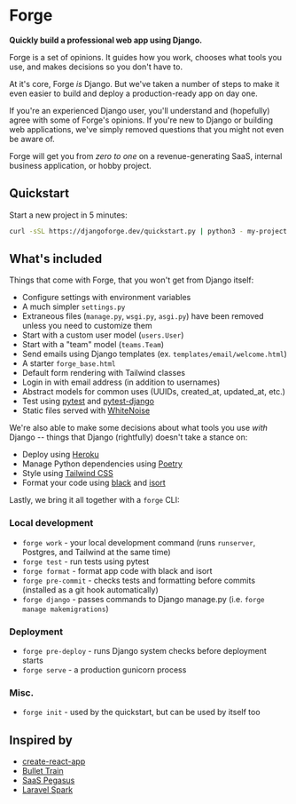 # Forge

**Quickly build a professional web app using Django.**

Forge is a set of opinions.
It guides how you work,
chooses what tools you use,
and makes decisions so you don't have to.

At it's core,
Forge *is* Django.
But we've taken a number of steps to make it even easier to build and deploy a production-ready app on day one.

If you're an experienced Django user,
you'll understand and (hopefully) agree with some of Forge's opinions.
If you're new to Django or building web applications,
we've simply removed questions that you might not even be aware of.

Forge will get you from *zero to one* on a revenue-generating SaaS, internal business application, or hobby project.

## Quickstart

Start a new project in 5 minutes:

```sh
curl -sSL https://djangoforge.dev/quickstart.py | python3 - my-project
```

## What's included

Things that come with Forge,
that you won't get from Django itself:

- Configure settings with environment variables
- A much simpler `settings.py`
- Extraneous files (`manage.py`, `wsgi.py`, `asgi.py`) have been removed unless you need to customize them
- Start with a custom user model (`users.User`)
- Start with a "team" model (`teams.Team`)
- Send emails using Django templates (ex. `templates/email/welcome.html`)
- A starter `forge_base.html`
- Default form rendering with Tailwind classes
- Login in with email address (in addition to usernames)
- Abstract models for common uses (UUIDs, created_at, updated_at, etc.)
- Test using [pytest](https://docs.pytest.org/en/latest/) and [pytest-django](https://pytest-django.readthedocs.io/en/latest/)
- Static files served with [WhiteNoise](http://whitenoise.evans.io/en/stable/)

We're also able to make some decisions about what tools you use *with* Django -- things that Django (rightfully) doesn't take a stance on:

- Deploy using [Heroku](https://heroku.com/)
- Manage Python dependencies using [Poetry](https://python-poetry.org/)
- Style using [Tailwind CSS](https://tailwindcss.com/)
- Format your code using [black](https://github.com/psf/black) and [isort](https://github.com/PyCQA/isort)

Lastly, we bring it all together with a `forge` CLI:

### Local development

- `forge work` - your local development command (runs `runserver`, Postgres, and Tailwind at the same time)
- `forge test` - run tests using pytest
- `forge format` - format app code with black and isort
- `forge pre-commit` - checks tests and formatting before commits (installed as a git hook automatically)
- `forge django` - passes commands to Django manage.py (i.e. `forge manage makemigrations`)

### Deployment

- `forge pre-deploy` - runs Django system checks before deployment starts
- `forge serve` - a production gunicorn process

### Misc.

- `forge init` - used by the quickstart, but can be used by itself too

## Inspired by

- [create-react-app](https://create-react-app.dev/)
- [Bullet Train](https://bullettrain.co/)
- [SaaS Pegasus](https://www.saaspegasus.com/)
- [Laravel Spark](https://spark.laravel.com/)
